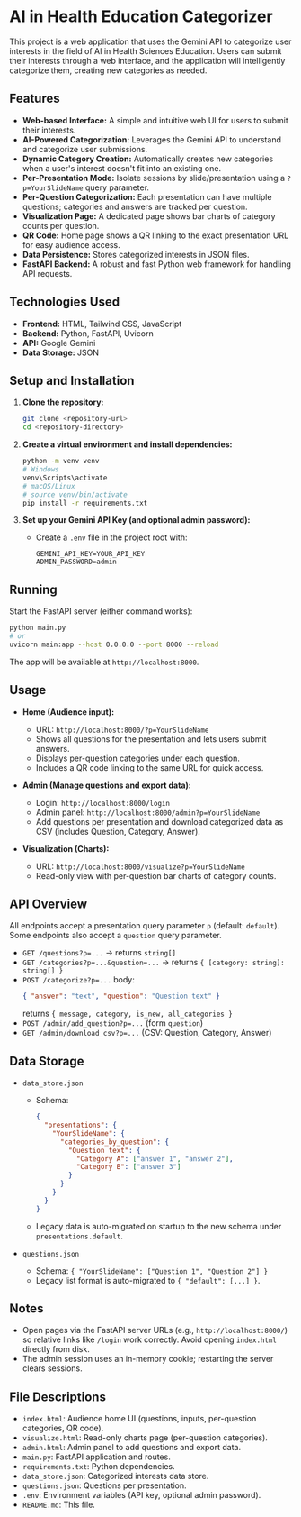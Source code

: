# AI in Health Education Categorizer

This project is a web application that uses the Gemini API to categorize user interests in the field of AI in Health Sciences Education. Users can submit their interests through a web interface, and the application will intelligently categorize them, creating new categories as needed.

## Features

-   **Web-based Interface:** A simple and intuitive web UI for users to submit their interests.
-   **AI-Powered Categorization:** Leverages the Gemini API to understand and categorize user submissions.
-   **Dynamic Category Creation:** Automatically creates new categories when a user's interest doesn't fit into an existing one.
-   **Per-Presentation Mode:** Isolate sessions by slide/presentation using a `?p=YourSlideName` query parameter.
-   **Per-Question Categorization:** Each presentation can have multiple questions; categories and answers are tracked per question.
-   **Visualization Page:** A dedicated page shows bar charts of category counts per question.
-   **QR Code:** Home page shows a QR linking to the exact presentation URL for easy audience access.
-   **Data Persistence:** Stores categorized interests in JSON files.
-   **FastAPI Backend:** A robust and fast Python web framework for handling API requests.

## Technologies Used

-   **Frontend:** HTML, Tailwind CSS, JavaScript
-   **Backend:** Python, FastAPI, Uvicorn
-   **API:** Google Gemini
-   **Data Storage:** JSON

## Setup and Installation

1.  **Clone the repository:**
    ```bash
    git clone <repository-url>
    cd <repository-directory>
    ```

2.  **Create a virtual environment and install dependencies:**
    ```bash
    python -m venv venv
    # Windows
    venv\Scripts\activate
    # macOS/Linux
    # source venv/bin/activate
    pip install -r requirements.txt
    ```

3.  **Set up your Gemini API Key (and optional admin password):**
    - Create a `.env` file in the project root with:
      ```env
      GEMINI_API_KEY=YOUR_API_KEY
      ADMIN_PASSWORD=admin
      ```

## Running

Start the FastAPI server (either command works):
```bash
python main.py
# or
uvicorn main:app --host 0.0.0.0 --port 8000 --reload
```
The app will be available at `http://localhost:8000`.

## Usage

- **Home (Audience input):**
  - URL: `http://localhost:8000/?p=YourSlideName`
  - Shows all questions for the presentation and lets users submit answers.
  - Displays per-question categories under each question.
  - Includes a QR code linking to the same URL for quick access.

- **Admin (Manage questions and export data):**
  - Login: `http://localhost:8000/login`
  - Admin panel: `http://localhost:8000/admin?p=YourSlideName`
  - Add questions per presentation and download categorized data as CSV (includes Question, Category, Answer).

- **Visualization (Charts):**
  - URL: `http://localhost:8000/visualize?p=YourSlideName`
  - Read-only view with per-question bar charts of category counts.

## API Overview

All endpoints accept a presentation query parameter `p` (default: `default`). Some endpoints also accept a `question` query parameter.

- `GET /questions?p=...` → returns `string[]`
- `GET /categories?p=...&question=...` → returns `{ [category: string]: string[] }`
- `POST /categorize?p=...` body:
  ```json
  { "answer": "text", "question": "Question text" }
  ```
  returns `{ message, category, is_new, all_categories }`
- `POST /admin/add_question?p=...` (form `question`)
- `GET /admin/download_csv?p=...` (CSV: Question, Category, Answer)

## Data Storage

- `data_store.json`
  - Schema:
    ```json
    {
      "presentations": {
        "YourSlideName": {
          "categories_by_question": {
            "Question text": {
              "Category A": ["answer 1", "answer 2"],
              "Category B": ["answer 3"]
            }
          }
        }
      }
    }
    ```
  - Legacy data is auto-migrated on startup to the new schema under `presentations.default`.

- `questions.json`
  - Schema: `{ "YourSlideName": ["Question 1", "Question 2"] }`
  - Legacy list format is auto-migrated to `{ "default": [...] }`.

## Notes

- Open pages via the FastAPI server URLs (e.g., `http://localhost:8000/`) so relative links like `/login` work correctly. Avoid opening `index.html` directly from disk.
- The admin session uses an in-memory cookie; restarting the server clears sessions.

## File Descriptions

-   `index.html`: Audience home UI (questions, inputs, per-question categories, QR code).
-   `visualize.html`: Read-only charts page (per-question categories).
-   `admin.html`: Admin panel to add questions and export data.
-   `main.py`: FastAPI application and routes.
-   `requirements.txt`: Python dependencies.
-   `data_store.json`: Categorized interests data store.
-   `questions.json`: Questions per presentation.
-   `.env`: Environment variables (API key, optional admin password).
-   `README.md`: This file.
